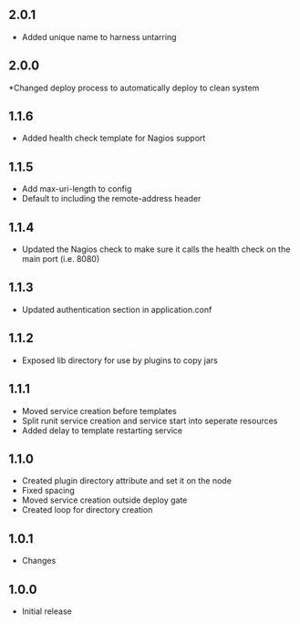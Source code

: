 ## 2.0.1 
* Added unique name to harness untarring

## 2.0.0
*Changed deploy process to automatically deploy to clean system

## 1.1.6
* Added health check template for Nagios support

## 1.1.5
* Add max-uri-length to config
* Default to including the remote-address header

## 1.1.4
* Updated the Nagios check to make sure it calls the health check on the main port (i.e. 8080)

## 1.1.3
* Updated authentication section in application.conf

## 1.1.2
* Exposed lib directory for use by plugins to copy jars


## 1.1.1
* Moved service creation before templates
* Split runit service creation and service start into seperate resources
* Added delay to template restarting service

## 1.1.0
* Created plugin directory attribute and set it on the node
* Fixed spacing
* Moved service creation outside deploy gate
* Created loop for directory creation

## 1.0.1
* Changes

## 1.0.0
* Initial release
